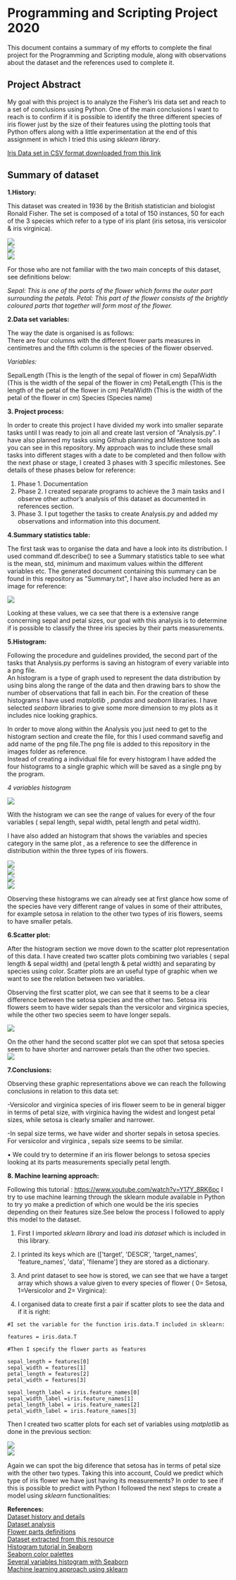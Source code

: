 

# Programming and Scripting Project 2020 

This document contains a summary of my efforts to complete the final project for the Programming and Scripting module, along with observations  about the dataset and the references used to complete it. 

## Project Abstract 

My goal with this project is to analyze the Fisher’s Iris data set and reach to a set of conclusions using Python. 
One of the main conclusions I want to reach is to confirm if it is  possible to identify the three different species of iris flower just by the size of their features using the plotting tools that Python offers along with a little experimentation at the end of this assignment in which I tried this using *sklearn library*.

[Iris Data set in CSV format downloaded from this link](https://gist.github.com/netj/8836201)  

## Summary of dataset  

**1.History:**

This dataset was created in 1936 by the British statistician and biologist Ronald Fisher.
The set is composed of a total of 150 instances, 50 for each of the 3 species which refer to a type of iris plant (iris setosa, iris versicolor & iris virginica). 

![](images/irissetosa.jpg)  
![](images/irisversicolor.jpg)  
![](images/irisvirginica.jpg)  



For those who are not familiar with the two main concepts of this dataset, see definitions below:

*Sepal: This is one of the parts of the flower which forms the outer part surrounding the petals.*
*Petal: This part of the flower consists of the brightly coloured parts that together will form most of the flower.* 

**2.Data set variables:** 

The way the date is organised is as follows:  
There are four columns with the different flower parts measures in centimetres and the fifth column is the species of the flower observed.
 
*Variables:*  

SepalLength (This is the length of the sepal of flower in cm)
SepalWidth (This is the width of the sepal of the flower in cm)
PetalLength (This is the length of the petal of the flower in cm)
PetalWidth (This is the width of the petal of the flower in cm)
Species (Species name)

**3. Project process:**    

In order to create this project I have divided my work into smaller separate tasks until I was ready to join all and create last version of "Analysis.py". I have also planned my tasks using Github planning and Milestone tools as you can see in this repository.
My approach was to include these small tasks into different stages with a date to be completed and then follow with the next phase or stage, I created 3 phases with 3 specific milestones. See details of these phases below for reference:  

1.	Phase 1. Documentation  
2.	Phase 2. I created separate programs to achieve the 3 main tasks and I observe other author’s analysis of this dataset as documented in references section.    
3.	Phase 3. I put together the tasks to create Analysis.py and added my observations and information into this document.  

**4.Summary statistics table:**  

The first task was to organise the data and have a look into its distribution. I used command df.describe() to see a Summary statistics table to see what is the mean, std, minimum and maximum values within the different variables etc. The generated document containing this summary can be found in this repository as "Summary.txt", I have also included here as an image for reference:  

![](images/statisticstable.JPG)  
 
Looking at these values, we ca see that there is a extensive range concerning sepal and petal sizes, our goal with this analysis is to determine if is possible to classify the three iris species by their parts measurements.


**5.Histogram:**  

Following the procedure and guidelines provided, the second part of the tasks that Analysis.py performs is saving an histogram of every variable into a png file.  
An histogram is a type of graph used to represent the data distribution by using bins along the range of the data and then drawing bars to show the number of observations that fall in each bin. For the creation of these histograms I have used *matplotlib* , *pandas* and *seaborn* libraries. I have selected *seaborn* libraries to give some more dimension to my plots as it includes nice looking graphics.  

In order to move along within the Analysis you just need to get to the histogram section and create the file, for this I used command savefig and add name of the png file.The png file is added to this repository in the images folder as reference.  
Instead of creating a individual file for every histogram I have added the four histograms to a single graphic which will be saved as a single png by the program.

*4 variables histogram*

![](images/Histogram.png)  

 
With the histogram we can see the range of values for every of the four variables ( sepal length, sepal width, petal length and petal width).  

I have also added an histogram that shows the variables and species category in the same plot , as a reference to see the difference in distribution within the three types of iris flowers.  

![](images/Histsepallength.png)  
![](images/Histsepalwidth.png)  
![](images/Histpetallength.png)  
![](images/Histpetalwidth.png)  


Observing these histograms we can already see at first glance how some of the species have very different range of values in some of their attributes, for example setosa in relation to the other two types of iris flowers, seems to have smaller petals.  

**6.Scatter plot:**  

After the histogram section we move down to the scatter plot representation of this data. I have created two scatter plots combining two variables ( sepal length & sepal width) and (petal length & petal width) and separating by species using color. Scatter plots are an useful type of graphic when we want to see the relation between two variables.
 
Observing the first scatter plot, we can see that it seems to be a clear difference between the setosa species and the other two. Setosa iris flowers seem to have wider sepals than the versicolor and virginica species, while the other two species seem to have longer sepals.  

![](images/scatterplot1.png)  

On the other hand the second scatter plot we can spot that setosa species seem to have shorter and narrower petals than the other two species.  
![](images/scatterplot2.png)  

 
**7.Conclusions:** 

Observing these  graphic representations above we can reach the following conclusions in relation to this data set:  

-Versicolor and virginica species of iris flower seem to be in general bigger in terms of petal size, with virginica having the widest and longest petal sizes, while setosa is clearly smaller and narrower.  

-In sepal size terms, we have wider and shorter sepals in setosa species. For versicolor and virginica , sepals size seems to be similar.  

•	We could try to determine if an iris flower belongs to setosa species looking at its parts measurements specially petal length.

**8. Machine learning approach:**

Following this tutorial : https://www.youtube.com/watch?v=Y17Y_8RK6pc 
I try to use machine learning through the sklearn module available in Python to try yo make a prediction of which one would be the iris species depending on their features size.See below the process I followed to apply this model to the dataset.  

1.	First I imported *sklearn library* and load *iris dataset* which is included in this library.  

2.	I printed its keys  which are (['target', 'DESCR', 'target_names', 'feature_names', 'data', 'filename'] they are stored as a dictionary.   

3.	And print dataset to see how is stored, we can see that we have a target array which shows a value given to every species of flower ( 0= Setosa, 1=Versicolor and 2= Virginica):

4. I organised data to create first a pair if scatter plots to see the data and if it is right:
```
#I set the variable for the function iris.data.T included in sklearn:

features = iris.data.T

#Then I specify the flower parts as features

sepal_length = features[0]
sepal_width = features[1]
petal_length = features[2]
petal_width = features[3]

sepal_length_label = iris.feature_names[0]
sepal_width_label =iris.feature_names[1]
petal_length_label = iris.feature_names[2]
petal_width_label = iris.feature_names[3]  

```

Then I created two scatter plots for each set of variables using *matplotlib* as done in the previous section:  

![](images/scatterplot1ml.png)  
![](images/scatterplot2ml.png)  

Again we can spot the big diference that setosa has in terms of petal size with the other two types. Taking this into account, Could we predict which type of iris flower we have just having its measurements? In order to see if this is possible to predict with Python I followed the next steps to create a model using *sklearn* functionalities:  



**References:**  
[Dataset history and details](https://archive.ics.uci.edu/ml/datasets/Iris)    
[Dataset analysis](https://www.kaggle.com/uciml/iris)   
[Flower parts definitions](https://dictionary.cambridge.org/dictionary/english/)    
[Dataset extracted from this resource](https://gist.github.com/netj/8836201)  
[Histogram tutorial in Seaborn](https://www.tutorialspoint.com/seaborn/seaborn_histogram.htm)  
[Seaborn color palettes](https://seaborn.pydata.org/tutorial/color_palettes.html)  
[Several variables histogram with Seaborn](https://python-graph-gallery.com/25-histogram-with-several-variables-seaborn/)  
[Machine learning approach using sklearn]( https://www.youtube.com/watch?v=Y17Y_8RK6pc )  











